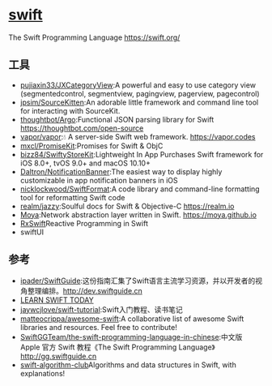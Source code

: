 # [swift](https://github.com/apple/swift)

The Swift Programming Language <https://swift.org/>

## 工具

* [pujiaxin33/JXCategoryView](https://github.com/pujiaxin33/JXCategoryView):A powerful and easy to use category view (segmentedcontrol, segmentview, pagingview, pagerview, pagecontrol)
* [jpsim/SourceKitten](https://github.com/jpsim/SourceKitten):An adorable little framework and command line tool for interacting with SourceKit.
* [thoughtbot/Argo](https://github.com/thoughtbot/Argo):Functional JSON parsing library for Swift <https://thoughtbot.com/open-source>
* [vapor/vapor](https://github.com/vapor/vapor):💧 A server-side Swift web framework. <https://vapor.codes>
* [mxcl/PromiseKit](https://github.com/mxcl/PromiseKit):Promises for Swift & ObjC
* [bizz84/SwiftyStoreKit](https://github.com/bizz84/SwiftyStoreKit):Lightweight In App Purchases Swift framework for iOS 8.0+, tvOS 9.0+ and macOS 10.10+
* [Daltron/NotificationBanner](https://github.com/Daltron/NotificationBanner):The easiest way to display highly customizable in app notification banners in iOS
* [nicklockwood/SwiftFormat](https://github.com/nicklockwood/SwiftFormat):A code library and command-line formatting tool for reformatting Swift code
* [realm/jazzy](https://github.com/realm/jazzy):Soulful docs for Swift & Objective-C <https://realm.io>
* [Moya](https://github.com/Moya/Moya):Network abstraction layer written in Swift. <https://moya.github.io>
* [RxSwift](https://github.com/ReactiveX/RxSwift)Reactive Programming in Swift
* swiftUI

## 参考

* [ipader/SwiftGuide](https://github.com/ipader/SwiftGuide):这份指南汇集了Swift语言主流学习资源，并以开发者的视角整理编排。<http://dev.swiftguide.cn>
* [LEARN SWIFT TODAY](https://www.hackingwithswift.com/)
* [jaywcjlove/swift-tutorial](https://github.com/jaywcjlove/swift-tutorial):Swift入门教程、读书笔记
* [matteocrippa/awesome-swift](https://github.com/matteocrippa/awesome-swift):A collaborative list of awesome Swift libraries and resources. Feel free to contribute!
* [SwiftGGTeam/the-swift-programming-language-in-chinese](https://github.com/SwiftGGTeam/the-swift-programming-language-in-chinese):中文版 Apple 官方 Swift 教程《The Swift Programming Language》 <http://gg.swiftguide.cn>
* [swift-algorithm-club](https://github.com/raywenderlich/swift-algorithm-club)Algorithms and data structures in Swift, with explanations!

